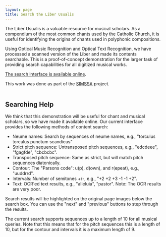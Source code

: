 ```yaml
---
layout: page
title: Search the Liber Usualis
---
```


The Liber Usualis is a valuable resource for musical scholars. As a compendium of the most common chants used by the Catholic Church, it is useful for identifying the origins of chants used in polyphonic compositions.  

Using Optical Music Recognition and Optical Text Recognition, we have processed a scanned version of the Liber and made its contents searchable. This is a proof-of-concept demonstration for the larger task of providing search capabilities for all digitized musical works.  

[The search interface is available online](http://liber.simssa.ca/).  

This work was done as part of the [SIMSSA](https://simssa.ca/) project.  
<br>

## Searching Help

We think that this demonstration will be useful for chant and musical scholars, so we have made it available online. Our current interface provides the following methods of content search:

* Neume names: Search by sequences of neume names, e.g., "torculus torculus punctum scandicus"
* Strict pitch sequence: Untransposed pitch sequences, e.g., "edcdeee", "fgagfde", "cbcbcbc".
* Transposed pitch sequence: Same as strict, but will match pitch sequences diatonically.
* Contour: The "Parsons code": u(p), d(own), and r(epeat), e.g., "uuddrrd".
* Intervals: Number of semitones +/-, e.g., "+2 +2 +3 -1 -1 +2".
* Text: OCR'ed text results, e.g., "alleluia", "pastor". Note: The OCR results are very poor.

Search results will be highlighted on the original page images below the search box. You can use the "next" and "previous" buttons to step through the results.

The current search supports sequences up to a length of 10 for all musical queries. Note that this means that for the pitch sequences this is a length of 10, but for the contour and intervals it is a maximum length of 9.
